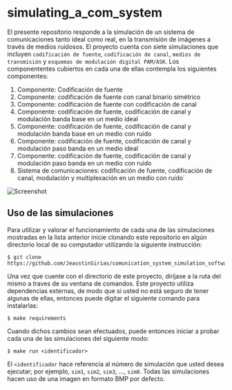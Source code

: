 # simulating_a_com_system
El presente repositorio responde a la simulación de un sistema de comunicaciones tanto ideal como real, en la transmisión de imágenes a través de medios ruidosos. El proyecto cuenta con siete simulaciones que incluyen `codificación de fuente`, `codificación de canal`, `medios de transmisión` y `esquemas de modulación digital PAM/ASK`. Los componententes cubiertos en cada una de ellas contempla los siguientes componentes:
1. Componente: Codificación de fuente
2. Componente: codificación de fuente con canal binario simétrico
3. Componente: codificación de fuente con codificación de canal
4. Componente: codificación de fuente, codificación de canal y modulación banda base en un medio ideal
5. Componente: codificación de fuente, codificación de canal y modulación banda base en un medio con ruido
6. Componente: codificación de fuente, codificación de canal y modulación paso banda en un medio ideal
7. Componente: codificación de fuente, codificación de canal y modulación paso banda en un medio con ruido
8. Sistema de comunicaciones: codificación de fuente, codificación de canal, modulación y multiplexación en un medio con ruido`

![Screenshot]()

## Uso de las simulaciones
Para utilizar y valorar el funcionamiento de cada una de las simulaciones mostradas en la lista anterior inicie clonando este repositorio en algún directorio local de su computador utilizando la siguiente instrucción:

```
$ git clone https://github.com/JeaustinSirias/comunication_system_simulation_software.git
```
Una vez que cuente con el directorio de este proyecto, diríjase a la ruta del mismo a traves de su ventana de comandos. Este proyecto utiliza dependencias externas, de modo que si usted no está seguro de tener algunas de ellas, entonces puede digitar el siguiente comando para instalarlas:

```
$ make requirements
```
Cuando dichos cambios sean efectuados, puede entonces iniciar a probar cada una de las simulaciones del siguiente modo:
```
$ make run <identificador>
```
El `<identificador` hace referencia al número de simulación que usted desea ejecutar; por ejemplo, `sim1`, `sim2`, `sim3`, ..., `sim8`. Todas las simulaciones hacen uso de una imagen en formato BMP por defecto.

